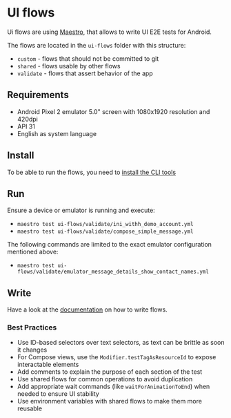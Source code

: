 # UI flows

Ui flows are using [Maestro](https://maestro.dev/), that allows to write UI E2E tests for Android.

The flows are located in the `ui-flows` folder with this structure:

- `custom` - flows that should not be committed to git
- `shared` - flows usable by other flows
- `validate` - flows that assert behavior of the app

## Requirements

- Android Pixel 2 emulator 5.0" screen with 1080x1920 resolution and 420dpi
- API 31
- English as system language

## Install

To be able to run the flows, you need to [install the CLI tools](https://docs.maestro.dev/getting-started/installing-maestro)

## Run

Ensure a device or emulator is running and execute:

- `maestro test ui-flows/validate/ini_withh_demo_account.yml`
- `maestro test ui-flows/validate/compose_simple_message.yml`

The following commands are limited to the exact emulator configuration mentioned above:

- `maestro test ui-flows/validate/emulator_message_details_show_contact_names.yml`

## Write

Have a look at the [documentation](https://docs.maestro.dev/) on how to write flows.

### Best Practices

- Use ID-based selectors over text selectors, as text can be brittle as soon it changes
- For Compose views, use the `Modifier.testTagAsResourceId` to expose interactable elements
- Add comments to explain the purpose of each section of the test
- Use shared flows for common operations to avoid duplication
- Add appropriate wait commands (like `waitForAnimationToEnd`) when needed to ensure UI stability
- Use environment variables with shared flows to make them more reusable
